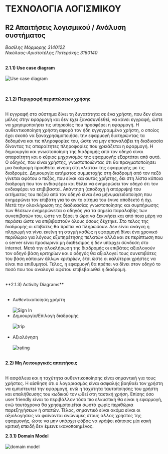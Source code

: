 # ΤΕΧΝΟΛΟΓΙΑ ΛΟΓΙΣΜΙΚΟΥ

## R2  Απαιτήσεις λογισμικού / Ανάλυση συστήματος

*Βασίλης Μόρμορης 3140122*<br>
*Νικόλαος-Αριστοτέλης Πατεράκης 3160140*<br><br>

**2.1.1) Use case diagram**<br><br>
![Use case diagram](/images/TechnologyOfSoftwareR2.png)

<br><br>
**2.1.2) Περιγραφή  περιπτώσεων  χρήσης** <br><br>

Η εγγραφή στο σύστημα δίνει τη δυνατότητα σε ένα χρήστη, που δεν είναι μέλος στην εφαρμογή και δεν έχει ξανασυνδεθεί, να κάνει εγγραφή, ώστε να χρησιμοποιήσει τις υπηρεσίες που προσφέρει η εφαρμογή. Η αυθεντικοποίηση χρήστη αφορά τον ήδη εγγεγραμμένο χρήστη, ο οποίος έχει σκοπό να ξαναχρησιμοποιήσει την εφαρμογή διατηρώντας τα δεδομένα και τις πληροφορίες του, ώστε να μην επαναλάβει τη διαδικασία δίνοντας τις απαραίτητες πληροφορίες που χρειάζεται η εφαρμογή. Η δημιουργία και γνωστοποίηση της διαδρομής από τον οδηγό είναι απαραίτητη και ο κύριος μηχανισμός της εφαρμογής εξαρτάται από αυτό. Ο οδηγός, που είναι χρήστης, γνωστοποιώντας ότι θα πραγματοποίησει μια διαδρομή προσθέτει κίνηση στη «λιστα» της εφαρμογής με τις διαδρομές. Δημιουργία αιτήματος συμμετοχής στη διαδρομή από τον πεζό γίνεται αφότου ο πεζός,  που είναι και αυτός χρήστης, δει στη λίστα κάποια διαδρομή που τον ενδιαφέρει και θέλει να ενημερώσει τον οδηγό ότι τον ενδιαφέρει να επιβιβαστεί. Απάντηση (αποδοχή ή απόρριψη) του αιτήματος του πεζού από τον οδηγό είναι ένα μήνυμα/ειδοποίηση που ενημερώνει τον επιβάτη για το αν το αίτημα του έγινε αποδεκτό ή όχι. Μετά την ολοκλήρωση της διαδικασίας γνωστοποίησης και συμπήρωσης των θέσεων ενημερώνεται ο οδηγός για τα σημεία παραλαβής των συνεπιβατών του, ώστε να ξέρει τι ώρα να ξεκινήσει και από ποια μέρη να περάσει ώστε να επιβιβαστούν όλους όσους δέχτηκε. Στο τελος της διαδρομής οι επιβάτες θα πρέπει να πληρώσουν. Δεν είναι ανάγκη η πληρωμή να γίνει εκείνη τη στιγμή καθώς η εφαρμογή δίνει ένα χρονικό περιθώριο για λόγους εξυπηρέτησης πελατών αλλά και σε περίπτωση που ο server είναι προσωρινά μη διαθέσιμος ή δεν υπάρχει σύνδεση στο internet. Μετά την ολοκλήρωση της διαδρομής οι επιβάτες αξιολογούν τον οδηγό βάση κριτηρίων και ο οδηγός θα αξιολογεί τους συνεπιβάτες του βάση κάποιων άλλων κριτιρίων, έτσι ώστε οι καλύτεροι χρήστες να είναι πιο επιθυμητοί. Τέλος, η εφαρμογή θα πρέπει να δίνει στον οδηγό το ποσό που του αναλογεί αφότου επιβεβαιωθεί η διαδρομή.

<br>
**2.1.3) Activity Diagrams** <br><br>



* Αυθεντικοποίηση χρήστη<br><br>
![Sign In](/images/signIn.png)<br>
* Δημιουργία/Επιλογή διαδρομής<br><br>
![trip](/images/createDrive.png)<br><br>
* Αξιολόγηση<br><br>
![rating](/images/rate.png)<br><br>


**2.2)  Μη Λειτουργικές απαιτήσεις**<br><br> 

Η ασφάλεια και η ταχύτητα αυθεντικοποίησης είναι σημαντική για τους χρήστες. Η αίσθηση ότι ο λογαριασμός είναι ασφαλής βοηθαέι τον χρήστη να εμπιστευτεί την εφαρμογή, ενώ η ταχύτητα ταυτοποίησης του χρήστη και επαλήθευσης του κωδικού τον ωθεί στη τακτική χρήση. 
Επίσης όσο user friendly είναι το περιβάλλον τόσο πιο ελκυστική θα είναι η εφαρμογή, ενώ ταυτόχρονα θα χρησιμοποιείται σωστά χωρίς περιθώρια παρεξηγήσεων ή απατών. 
Τέλος, σημαντικό είναι ακόμα είναι οι αξιολογήσεις να φαίνονται ανώνυμες στους άλλος χρήστες της εφαρμογής, ώστε να μην υπάρχει φόβος να γράψει κάποιος μία κακή κριτική επειδή δεν έμεινε ικανοποιημένος. 


**2.3.1) Domain Model**<br><br>
![domain model](images/DomainModel.png)
